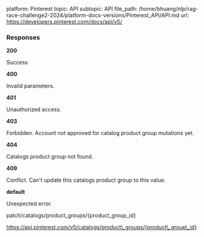 platform: Pinterest
topic: API
subtopic: API
file_path: /home/bhuang/nlp/rag-race-challenge2-2024/platform-docs-versions/Pinterest_API/API.md
url: https://developers.pinterest.com/docs/api/v5/

### Responses

**200**

Success

**400**

Invalid parameters.

**401**

Unauthorized access.

**403**

Forbidden. Account not approved for catalog product group mutations yet.

**404**

Catalogs product group not found.

**409**

Conflict. Can't update this catalogs product group to this value.

**default**

Unexpected error.

patch/catalogs/product\_groups/{product\_group\_id}

https://api.pinterest.com/v5/catalogs/product\_groups/{product\_group\_id}